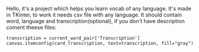 Hello, it's a project which helps you learn vocab of any language. It's made in TKinter, to work it needs csv file with any language.
It should contain word, language and transcription(optional),
if you don't have description coment theese files:

```
transcription = current_word_pair['Transcription']
canvas.itemconfig(card_transcription, text=transcription, fill="gray")
```

